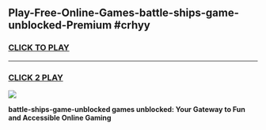 
## Play-Free-Online-Games-battle-ships-game-unblocked-Premium #crhyy
<h3>
<a href="https://premium.freeplayer.one?title=battle-ships-game-unblocked&ref=8M">CLICK TO PLAY</a></h3>
<hr>

<h3>
<a href="https://premium.freeplayer.one?title=battle-ships-game-unblocked&ref=8M">CLICK 2 PLAY</a>
  
</h3>

<a href="https://premium.freeplayer.one?title=battle-ships-game-unblocked&ref=8M"><img src="https://clearcache.store/games.png"></a>


**battle-ships-game-unblocked games unblocked: Your Gateway to Fun and Accessible Online Gaming**
